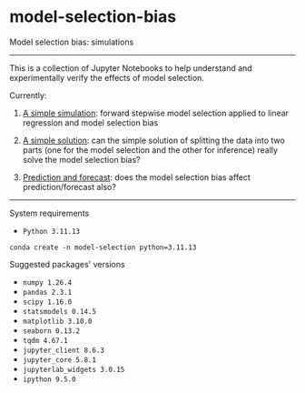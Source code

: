 # model-selection-bias
Model selection bias: simulations

---

This is a collection of Jupyter Notebooks to help understand and experimentally verify the effects of model selection.

Currently:

1. [A simple simulation](https://github.com/maxdevblock/model-selection-bias/blob/main/model_selection_bias.ipynb): forward stepwise model selection applied to linear regression and model selection bias

2. [A simple solution](https://github.com/maxdevblock/model-selection-bias/blob/main/split_the_dataset.ipynb): can the simple solution of splitting the data into two parts (one for the model selection and the other for inference) really solve the model selection bias?

3. [Prediction and forecast](https://github.com/maxdevblock/model-selection-bias/blob/main/prediction_forecast.ipynb): does the model selection bias affect prediction/forecast also?

---

System requirements

- `Python 3.11.13`

```
conda create -n model-selection python=3.11.13
```

Suggested packages' versions
- `numpy 1.26.4` 
- `pandas 2.3.1`
- `scipy 1.16.0`
- `statsmodels 0.14.5`
- `matplotlib 3.10.0`
- `seaborn 0.13.2`
- `tqdm 4.67.1`
- `jupyter_client 8.6.3`
- `jupyter_core 5.8.1`
- `jupyterlab_widgets 3.0.15`
- `ipython 9.5.0`